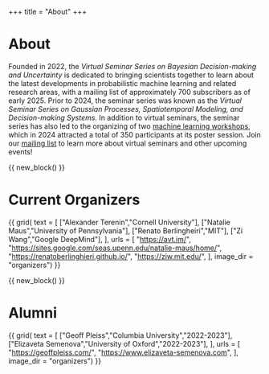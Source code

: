 +++
title = "About"
+++

# About

Founded in 2022, the *Virtual Seminar Series on Bayesian Decision-making and Uncertainty* is dedicated to bringing scientists together to learn about the latest developments in probabilistic machine learning and related research areas, with a mailing list of approximately 700 subscribers as of early 2025.
Prior to 2024, the seminar series was known as the *Virtual Seminar Series on Gaussian Processes, Spatiotemporal Modeling, and Decision-making Systems*.
In addition to virtual seminars, the seminar series has also led to the organizing of two [machine learning workshops](/workshops/), which in 2024 attracted a total of 350 participants at its poster session.
Join our [mailing list](/instructions/) to learn more about virtual seminars and other upcoming events!


{{ new_block() }}


# Current Organizers

{{ grid(
    text = [
        ["Alexander Terenin","Cornell University"],
        ["Natalie Maus","University of Pennsylvania"],
        ["Renato Berlingheiri","MIT"],
        ["Zi Wang","Google DeepMind"],
    ],
    urls = [
        "https://avt.im/",
        "https://sites.google.com/seas.upenn.edu/natalie-maus/home/",
        "https://renatoberlinghieri.github.io/",
        "https://ziw.mit.edu/",
    ],
    image_dir = "organizers") }}


{{ new_block() }}


# Alumni

{{ grid(
    text = [
        ["Geoff Pleiss","Columbia University","2022-2023"],
        ["Elizaveta Semenova","University of Oxford","2022-2023"],
    ],
    urls = [
        "https://geoffpleiss.com/",
        "https://www.elizaveta-semenova.com",
    ],
    image_dir = "organizers") }}